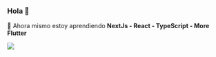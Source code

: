 ### Hola 👋


<!--🔭 Actualmente estoy  trabajando en **Devontic** -->

🌱 Ahora mismo estoy aprendiendo  **NextJs - React - TypeScript - More Flutter**

<!--
- 🤔 I’m looking for help with ...
- 💬 Ask me about ...
- 📫 How to reach me: ...
- 😄 Pronouns: ...
- ⚡ Fun fact: ...
-->
<!--<img src="https://github-readme-stats.vercel.app/api?username=boanergepro&&show_icons=true&title_color=FF6F00&icon_color=FF6F00&text_color=daf7dc&bg_color=252850">-->

<a href="https://codetrace.com/users/boanergepro"><img src="https://codetrace.com/widget/boanergepro" /></a>
